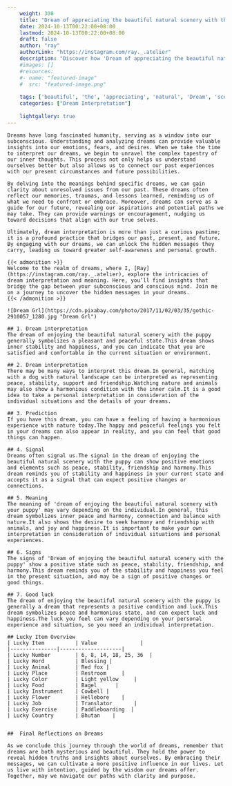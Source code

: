 ```yaml
---
    weight: 308
    title: "Dream of appreciating the beautiful natural scenery with the puppy"  # Assuming 'title' column exists
    date: 2024-10-13T00:22:00+08:00
    lastmod: 2024-10-13T00:22:00+08:00
    draft: false
    author: "ray"
    authorLink: "https://instagram.com/ray._.atelier"
    description: "Discover how 'Dream of appreciating the beautiful natural scenery with the puppy' can interpret your future and uncover its significant meanings in your life."
    #images: []
    #resources:
    #- name: "featured-image"
    #  src: "featured-image.png"
    
    tags: ['beautiful', 'the', 'appreciating', 'natural', 'Dream', 'scenery', 'puppy', 'of', 'with']
    categories: ["Dream Interpretation"]
    
    lightgallery: true
---
```

    
    Dreams have long fascinated humanity, serving as a window into our subconscious. Understanding and analyzing dreams can provide valuable insights into our emotions, fears, and desires. When we take the time to interpret our dreams, we begin to unravel the complex tapestry of our inner thoughts. This process not only helps us understand ourselves better but also allows us to connect our past experiences with our present circumstances and future possibilities.
    
    By delving into the meanings behind specific dreams, we can gain clarity about unresolved issues from our past. These dreams often reflect our memories, traumas, and lessons learned, reminding us of what we need to confront or embrace. Moreover, dreams can serve as a guide for our future, revealing our aspirations and potential paths we may take. They can provide warnings or encouragement, nudging us toward decisions that align with our true selves.
    
    Ultimately, dream interpretation is more than just a curious pastime; it is a profound practice that bridges our past, present, and future. By engaging with our dreams, we can unlock the hidden messages they carry, leading us toward greater self-awareness and personal growth.
    
    {{< admonition >}}
    Welcome to the realm of dreams, where I, [Ray](https://instagram.com/ray._.atelier), explore the intricacies of dream interpretation and meaning. Here, you’ll find insights that bridge the gap between your subconscious and conscious mind. Join me on a journey to uncover the hidden messages in your dreams.
    {{< /admonition >}}
    
    ![Dream Grl](https://cdn.pixabay.com/photo/2017/11/02/03/35/gothic-2910057_1280.jpg "Dream Grl")
    
    ## 1. Dream interpretation
    The dream of enjoying the beautiful natural scenery with the puppy generally symbolizes a pleasant and peaceful state.This dream shows inner stability and happiness, and you can indicate that you are satisfied and comfortable in the current situation or environment.
    
    ## 2. Dream interpretation
    There may be many ways to interpret this dream.In general, matching with a dog with natural landscape can be interpreted as representing peace, stability, support and friendship.Watching nature and animals may also show a harmonious condition with the inner calm.It is a good idea to take a personal interpretation in consideration of the individual situations and the details of your dreams.
    
    ## 3. Prediction
    If you have this dream, you can have a feeling of having a harmonious experience with nature today.The happy and peaceful feelings you felt in your dreams can also appear in reality, and you can feel that good things can happen.
    
    ## 4. Signal
    Dreams often signal us.The signal in the dream of enjoying the beautiful natural scenery with the puppy can show positive emotions and elements such as peace, stability, friendship and harmony.This dream reminds you of stability and happiness in your current state and accepts it as a signal that can expect positive changes or connections.
    
    ## 5. Meaning
    The meaning of 'dream of enjoying the beautiful natural scenery with your puppy' may vary depending on the individual.In general, this dream symbolizes inner peace and harmony, connection and balance with nature.It also shows the desire to seek harmony and friendship with animals, and joy and happiness.It is important to make your own interpretation in consideration of individual situations and personal experiences.
    
    ## 6. Signs
    The signs of 'Dream of enjoying the beautiful natural scenery with the puppy' show a positive state such as peace, stability, friendship, and harmony.This dream reminds you of the stability and happiness you feel in the present situation, and may be a sign of positive changes or good things.
    
    ## 7. Good luck
    The dream of enjoying the beautiful natural scenery with the puppy is generally a dream that represents a positive condition and luck.This dream symbolizes peace and harmonious state, and can expect luck and happiness.The luck you feel can vary depending on your personal experience and situation, so you need an individual interpretation.
    
    ## Lucky Item Overview
    | Lucky Item          | Value              |
    |---------------|--------------------|
    | Lucky Number        | 6, 8, 14, 18, 25, 36  |
    | Lucky Word          | Blessing |
    | Lucky Animal        | Red fox |
    | Lucky Place         | Restroom     |
    | Lucky Color         | Light yellow     |
    | Lucky Food          | Bagel      |
    | Lucky Instrument    | Cowbell |
    | Lucky Flower        | Hellebore    |
    | Lucky Job           | Translator       |
    | Lucky Exercise      | Paddleboarding  |
    | Lucky Country       | Bhutan    |
    
    
    ##  Final Reflections on Dreams
    
    As we conclude this journey through the world of dreams, remember that dreams are both mysterious and beautiful. They hold the power to reveal hidden truths and insights about ourselves. By embracing their messages, we can cultivate a more positive influence in our lives. Let us live with intention, guided by the wisdom our dreams offer. Together, may we navigate our paths with clarity and purpose.
    